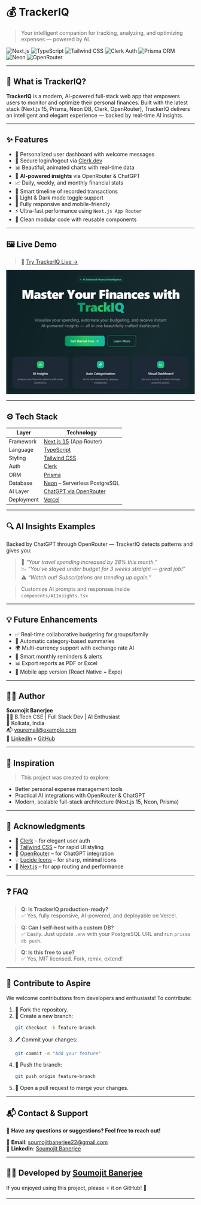 # 💰 TrackerIQ

> Your intelligent companion for tracking, analyzing, and optimizing expenses — powered by AI.

![Next.js](https://img.shields.io/badge/Next.js-15-000?style=for-the-badge&logo=next.js)
![TypeScript](https://img.shields.io/badge/TypeScript-007ACC?style=for-the-badge&logo=typescript)
![Tailwind CSS](https://img.shields.io/badge/TailwindCSS-38bdf8?style=for-the-badge&logo=tailwindcss)
![Clerk Auth](https://img.shields.io/badge/Clerk-Auth-blueviolet?style=for-the-badge&logo=clerk)
![Prisma ORM](https://img.shields.io/badge/Prisma-ORM-2D3748?style=for-the-badge&logo=prisma)
![Neon](https://img.shields.io/badge/Neon-DB-00E599?style=for-the-badge&logo=data)
![OpenRouter](https://img.shields.io/badge/OpenRouter-API-black?style=for-the-badge&logo=openai)

---

## 🧠 What is TrackerIQ?

**TrackerIQ** is a modern, AI-powered full-stack web app that empowers users to monitor and optimize their personal finances. Built with the latest stack (Next.js 15, Prisma, Neon DB, Clerk, OpenRouter), TrackerIQ delivers an intelligent and elegant experience — backed by real-time AI insights.

---

## ✨ Features

- 👋 Personalized user dashboard with welcome messages  
- 🔐 Secure login/logout via [Clerk.dev](https://clerk.dev)  
- 📊 Beautiful, animated charts with real-time data  
- 🤖 **AI-powered insights** via OpenRouter & ChatGPT  
- 📈 Daily, weekly, and monthly financial stats  
- 🧾 Smart timeline of recorded transactions  
- 🌙 Light & Dark mode toggle support  
- 📱 Fully responsive and mobile-friendly  
- ⚡ Ultra-fast performance using `Next.js App Router`  
- 🧩 Clean modular code with reusable components  

---

## 🖼️ Live Demo

> 🔗 [Try TrackerIQ Live →](https://your-vercel-app.vercel.app)

![Preview](https://github.com/soumojit622/TrackIQ/blob/master/public/banner.jpg)

---

## ⚙️ Tech Stack

| Layer         | Technology |
|---------------|------------|
| Framework     | [Next.js 15](https://nextjs.org/docs) (App Router) |
| Language      | [TypeScript](https://www.typescriptlang.org/) |
| Styling       | [Tailwind CSS](https://tailwindcss.com) |
| Auth          | [Clerk](https://clerk.dev) |
| ORM           | [Prisma](https://prisma.io) |
| Database      | [Neon](https://neon.tech) – Serverless PostgreSQL |
| AI Layer      | [ChatGPT via OpenRouter](https://openrouter.ai) |
| Deployment    | [Vercel](https://vercel.com/) |

---

## 🔍 AI Insights Examples

Backed by ChatGPT through OpenRouter — TrackerIQ detects patterns and gives you:

> 💬 _“Your travel spending increased by 38% this month.”_  
> 📉 _“You've stayed under budget for 3 weeks straight — great job!”_  
> ⚠️ _“Watch out! Subscriptions are trending up again.”_

> Customize AI prompts and responses inside `components/AIInsights.tsx`

---

## 💡 Future Enhancements

- ✅ Real-time collaborative budgeting for groups/family
- 🧾 Automatic category-based summaries
- 🌍 Multi-currency support with exchange rate AI
- 🔔 Smart monthly reminders & alerts
- 📊 Export reports as PDF or Excel
- 📱 Mobile app version (React Native + Expo)

---

## 🙋‍♂️ Author

**Soumojit Banerjee**  
👨‍💻 B.Tech CSE | Full Stack Dev | AI Enthusiast  
📍 Kolkata, India  
📬 youremail@example.com  
🔗 [LinkedIn](https://linkedin.com/in/your-link) • [GitHub](https://github.com/your-username)

---

## 🧠 Inspiration

> This project was created to explore:
- Better personal expense management tools
- Practical AI integrations with OpenRouter & ChatGPT
- Modern, scalable full-stack architecture (Next.js 15, Neon, Prisma)

---

## 🙌 Acknowledgments

- 💼 [Clerk](https://clerk.dev) – for elegant user auth  
- 🎨 [Tailwind CSS](https://tailwindcss.com) – for rapid UI styling  
- 🧠 [OpenRouter](https://openrouter.ai) – for ChatGPT integration  
- 💡 [Lucide Icons](https://lucide.dev) – for sharp, minimal icons  
- 🚀 [Next.js](https://nextjs.org) – for app routing and performance

---

## ❓ FAQ

> **Q: Is TrackerIQ production-ready?**  
> ✅ Yes, fully responsive, AI-powered, and deployable on Vercel.

> **Q: Can I self-host with a custom DB?**  
> ✅ Easily. Just update `.env` with your PostgreSQL URL and run `prisma db push`.

> **Q: Is this free to use?**  
> ✅ Yes, MIT licensed. Fork, remix, extend!

---

## 💬 **Contribute to Aspire**  

We welcome contributions from developers and enthusiasts! To contribute:  

1. 🍴 Fork the repository.
2. 🌿 Create a new branch:
    ```bash
    git checkout -b feature-branch
    ```
3. 🖊️ Commit your changes:
    ```bash
    git commit -m "Add your feature"
    ```
4. 🚀 Push the branch:
    ```bash
    git push origin feature-branch
    ```
5. 🔀 Open a pull request to merge your changes.

---

## 📬 **Contact & Support**  

💬 **Have any questions or suggestions? Feel free to reach out!**  

📧 **Email**: [soumojitbanerjee22@gmail.com](mailto:soumojitbanerjee22@gmail.com)  
🔗 **LinkedIn**: [Soumojit Banerjee](https://www.linkedin.com/in/soumojit-banerjee-4914b3228/)  

---

## 👨‍💻 **Developed by [Soumojit Banerjee](https://www.linkedin.com/in/soumojit-banerjee-4914b3228/)**  

If you enjoyed using this project, please ⭐ it on GitHub! 🌟  

---
